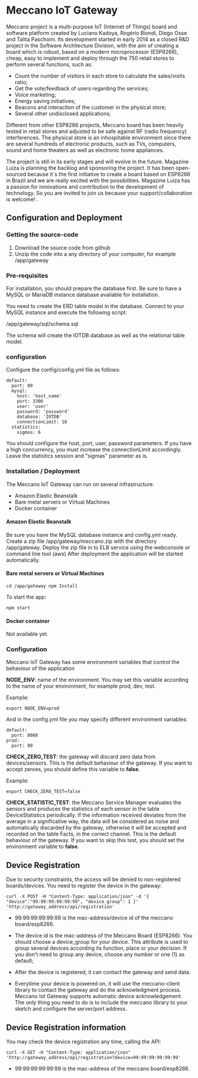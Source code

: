 # Meccano IoT Gateway

Meccano project is a multi-purpose IoT (Internet of Things) board and software platform created by Luciano Kadoya, Rogério Biondi, Diego Osse and Talita Paschoini. Its development started in early 2014 as a closed R&D project in the Software Architecture Division, with the aim of creating a board which is robust, based on a modern microprocessor (ESP8266), cheap, easy to implement and deploy through the 750 retail stores to perform several functions, such as:
- Count the number of visitors in each store to calculate the sales/visits ratio;
- Get the vote/feedback of users regarding the services;
- Voice marketing;
- Energy saving initiatives;
- Beacons and interaction of the customer in the physical store;
- Several other undisclosed applications;

Different from other ESP8266 projects, Meccano board has been heavily tested in retail stores and adjusted to be safe against RF (radio frequency) interferences. The physical store is an inhospitable environment since there are several hundreds of electronic products, such as TVs, computers, sound and home theaters as well as electronic home appliances.

The project is still in its early stages and will evolve in the future. Magazine Luiza is planning the backlog and sponsoring the project. It has been open-sourced because it´s the first initiative to create a board based on ESP8266 in Brazil and we are really excited with the possibilities. Magazine Luiza has a passion for innovations and contribution to the development of technology. So you are invited to join us because your support/collaboration is welcome! .



## Configuration and Deployment



### Getting the source-code

1. Download the source code from github
2. Unzip the code into a any directory of your computer, for example /app/gateway



### Pre-requisites

For installation, you should prepare the database first. Be sure to have a MySQL or MariaDB instance database available for installation.

You need to create the ERD table model in the database. Connect to your MySQL instance and execute the following script:

/app/gateway/sql/schema.sql

The schema will create the IOTDB database as well as the relational table model.



### configuration

Configure the config/config.yml file as follows:

    default:
      port: 80
      mysql:
        host: 'host_name'
        port: 3306
        user: 'user'
        password: 'password'
        database: 'IOTDB'
        connectionLimit: 10
      statistics:
        sigmas: 6

You should configure the host, port, user, password parameters.
If you have a high concurrency, you must increase the connectionLimit accordingly.
Leave the statistics session and "sigmas" parameter as is.



### Installation / Deployment

The Meccano IoT Gateway can run on several infrastructure:

- Amazon Elastic Beanstalk
- Bare metal servers or Virtual Machines
- Docker container



#### Amazon Elastic Beanstalk

Be sure you have the MySQL database instance and config.yml ready.
Create a zip file /app/gateway/meccano.zip with the directory /app/gateway.
Deploy the zip file in to ELB service using the webconsole or command line tool (aws)
After deployment the application will be started automatically.



#### Bare metal servers or Virtual Machines

`
cd /app/gateway
npm Install
`

To start the app:

`npm start`



#### Docker container

Not available yet.



### Configuration

Meccano IoT Gateway has some environment variables that control the behaviour of the application

**NODE_ENV**: name of the environment. You may set this variable according to the name of your environment, for example prod, dev, test.

Example:

`export NODE_ENV=prod`

And in the config.yml file you may specify different environment variables:


    default:
      port: 8080
    prod:
      port: 80


**CHECK_ZERO_TEST**: the gateway will discard zero data from devices/sensors.
This is the default behaviour of the gateway.
If you want to accept zeroes, you should define this variable to **false**.

Example:

`export CHECK_ZERO_TEST=false`

**CHECK_STATISTIC_TEST**: the Meccano Service Manager evaluates the sensors and produces the statistics of each sensor in the table DeviceStatistics periodically. If the information received deviates from the average in a significative way, the data will be considered as noise and automatically discarded by the gateway, otherwise it will be accepted and recorded on the table Facts, in the correct channel.
This is the default behaviour of the gateway.
If you want to skip this test, you should set the environment variable to **false**.


## Device Registration

Due to security constraints, the access will be denied to non-registered boards/devices.
You need to register the device in the gateway:

`
curl -X POST -H "Content-Type: application/json" -d '{ "device":"99:99:99:99:99:99", "device_group": 1 }' 'http://gateway_address/api/registration'
`

- 99:99:99:99:99:99 is the mac-address/device id of the meccano board/esp8266.

- The device id is the mac-address of the Meccano Board (ESP8266).
You should choose a device_group for your device. This attribute is used to group several devices according its function, place or your decision. If you don't need to group any device, choose any number or one (1) as default;

- After the device is registered, it can contact the gateway and send data.

- Everytime your device is powered on, it will use the meccano-client library to contact the gateway and do the acknowledgment process. Meccano Iot Gateway supports automatic device acknowledgement. The only thing you need to do is to include the meccano library to your sketch and configure the server/port address.


## Device Registration information

You may check the device registration any time, calling the API:

`curl -X GET -H "Content-Type: application/json" 'http://gateway_address/api/registration?device=99:99:99:99:99:99'`

- 99:99:99:99:99:99 is the mac-address of the meccano board/esp8266.

